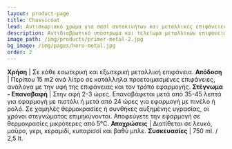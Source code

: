 ```yaml
---
layout: product-page
title: Chassicoat
lead: Αντισκωριακό χρώμα για σασί αυτοκινήτων και μεταλλικές επιφάνειες
description: Aντιδιαβρωτικό υπόστρωμα και τελείωμα μεταλλικών επιφανειών, κατασκευασμένο από υψηλής ποιότητας συνθετικές ρητίνες. Έχει ισχυρή πρόσφυση, πολύ καλό άπλωμα και αποτελεί την εύκολη, γρήγορη και αποτελεσματική λύση για την προστασία νέων ή παλιών μεταλλικών επιφανειών που προορίζονται για εξωτερική ή εσωτερική χρήση. Λόγω της ειδικής σύνθεσης του, το CHASSICOAT παρουσιάζει εξαιρετικές αντοχές, θαυμάσιο άπλωμα και μεγάλη ελαστικότητα. Το CHASSICOAT είναι ιδανικό προϊόν και για την προστασία σασσί αυτοκινήτων.
image_path: /img/products/primer-metal-2.jpg
bg_image: /img/pages/hero-metal.jpg
order: 2
---
```


**Χρήση** | Σε κάθε εσωτερική και εξωτερική μεταλλική επιφάνεια.
**Απόδοση** | Περίπου 15 m2 ανά λίτρο σε κατάλληλα προετοιμασμένες επιφάνειες, ανάλογα με την υφή της επιφάνειας και τον τρόπο εφαρμογής. 
**Στέγνωμα - Επαναβαφή** | Στην αφή 2-3 ώρες. Επαναβάφεται μετά από 35-45 λεπτά για εφαρμογή με πιστόλι ή μετά από 24 ώρες για εφαρμογή με πινέλο ή ρολό. Σε χαμηλές θερμοκρασίες ή συνθήκες αυξημένης υγρασίας, οι χρόνοι στεγνώματος επιμηκύνονται. Αποφεύγετε την εφαρμογή σε θερμοκρασίες μικρότερες από 5°C.
**Αποχρώσεις** | Διατίθεται σε λευκό, μαύρο, γκρι, κεραμιδί, κυπαρισσί και βαθύ μπλε.
**Συσκευασίες** | 750 ml. / 2,5 lt.

